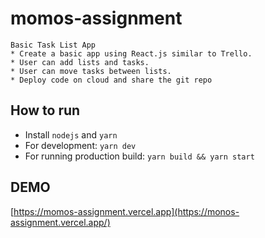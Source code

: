 # momos-assignment

```
Basic Task List App
* Create a basic app using React.js similar to Trello.
* User can add lists and tasks.
* User can move tasks between lists.
* Deploy code on cloud and share the git repo

```

## How to run

- Install `nodejs` and `yarn`
- For development: `yarn dev`
- For running production build: `yarn build && yarn start`

## DEMO

[https://momos-assignment.vercel.app](https://monos-assignment.vercel.app/)
